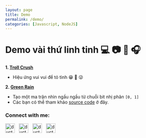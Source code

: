 ```yaml
---
layout: page
title: Demo
permalink: /demo/
categories: [Javascript, NodeJS]
---
```


# Demo vài thứ linh tinh 💻 📷 🎹 🎧

**1. [Troll Crush](/something/crush/index.html)**
- Hiệu ứng vui vui để  tỏ tình 😁 🥰 😜

**2. [Green Rain](/something/green-rain/index.html)**
- Tạo một ma trận nhìn ngầu ngầu từ chuỗi bit nhị phân `[0, 1]`
- Các bạn có thể  tham khảo [source code](https://github.com/ductnn/Green-Rain)
ở đây.


### Connect with me:

[<img align="left" alt="ductnn.github.io" style="width: 30px;" src="https://avatars.githubusercontent.com/u/22121217?s=400&u=b331f35d43e369366b36162c77b89437a83b7ca3&v=4" />][website]
[<img align="left" alt="ductnn | Twitter" style="width: 30px; padding-left: 0px;margin-left: 10px;" src="https://cdn.jsdelivr.net/npm/simple-icons@v3/icons/twitter.svg" />][twitter]
[<img align="left" alt="ductnn | LinkedIn" style="width: 30px; padding-left: 0px;margin-left: 10px;" src="https://cdn.jsdelivr.net/npm/simple-icons@v3/icons/linkedin.svg" />][linkedin]
[<img align="left" alt="ductnn | Instagram" style="width: 30px; padding-left: 0px;margin-left: 10px;" src="https://cdn.jsdelivr.net/npm/simple-icons@v3/icons/instagram.svg" />][instagram]

[website]: https://ductnn.github.io
[twitter]: https://twitter.com/ductn4
[instagram]: https://instagram.com/ductn4
[linkedin]: https://linkedin.com/in/ductnn